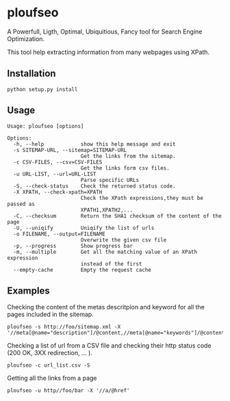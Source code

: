 ploufseo
========

A Powerfull, Ligth, Optimal, Ubiquitious, Fancy tool for Search Engine Optimization.

This tool help extracting information from many webpages using XPath.

Installation
------------

    python setup.py install


Usage
-----

    Usage: ploufseo [options]

    Options:
      -h, --help            show this help message and exit
      -s SITEMAP-URL, --sitemap=SITEMAP-URL
                            Get the links from the sitemap.
      -c CSV-FILES, --csv=CSV-FILES
                            Get the links form csv files.
      -u URL-LIST, --url=URL-LIST
                            Parse specific URLs
      -S, --check-status    Check the returned status code.
      -X XPATH, --check-xpath=XPATH
                            Check the XPath expressions,they must be passed as
                            XPATH1,XPATH2,...
      -C, --checksum        Return the SHA1 checksum of the content of the page
      -U, --uniqify         Uniqify the list of urls
      -o FILENAME, --output=FILENAME
                            Overwrite the given csv file
      -p, --progress        Show progress bar
      -m, --multiple        Get all the matching value of an XPath expression
                            instead of the first
      --empty-cache         Empty the request cache


Examples
--------

Checking the content of the metas descritpion and keyword for all the pages included in the sitemap.

    ploufseo -s http://foo/sitemap.xml -X '//meta[@name="description"]/@content,//meta[@name="keywords"]/@content'

Checking a list of url from a CSV file and checking their http status code (200 OK, 3XX redirection, ... ).

    ploufseo -c url_list.csv -S

Getting all the links from a page

    ploufseo -u http//foo/bar -X '//a/@href'
